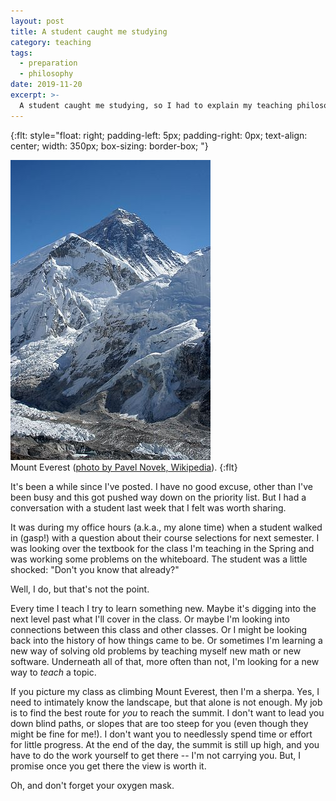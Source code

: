 ```yaml
---
layout: post
title: A student caught me studying
category: teaching
tags:
  - preparation
  - philosophy
date: 2019-11-20
excerpt: >-
  A student caught me studying, so I had to explain my teaching philosophy.
---
```

<!-- kramdown tags defined below -->
{:flt: style="float: right;
       padding-left: 5px;
       padding-right: 0px;
       text-align: center;
       width: 350px;
       box-sizing: border-box;
       "}
<!-- end kramdown -->

<!-- 
Reminder that mathjax is enabled.  Inline math using double backslash parenthesis: \\( \\) 
Display math using double dollar or double backslash bracket: $$ $$ or \\[ \\]
-->
![Mount Everest](/assets/photos/Everest.jpg)<br />
Mount Everest ([photo by Pavel Novek, Wikipedia](https://commons.wikimedia.org/wiki/File:Everest_kalapatthar.jpg)).
{:flt}

It's been a while since I've posted.
I have no good excuse, other than I've been busy and this got pushed way down on the priority list.
But I had a conversation with a student last week that I felt was worth sharing.

It was during my office hours (a.k.a., my alone time) when a student walked in (gasp!) with a question about their course selections for next semester.
I was looking over the textbook for the class I'm teaching in the Spring and was working some problems on the whiteboard.  The student was a little shocked:
"Don't you know that already?"

Well, I do, but that's not the point.

Every time I teach I try to learn something new.
Maybe it's digging into the next level past what I'll cover in the class.
Or maybe I'm looking into connections between this class and other classes.
Or I might be looking back into the history of how things came to be.
Or sometimes I'm learning a new way of solving old problems by teaching myself new math or new software.
Underneath all of that, more often than not, I'm looking for a new way to _teach_ a topic.

If you picture my class as climbing Mount Everest, then I'm a sherpa.
Yes, I need to intimately know the landscape, but that alone is not enough.
My job is to find the best route for _you_ to reach the summit.
I don't want to lead you down blind paths, or slopes that are too steep for you (even though they might be fine for me!).
I don't want you to needlessly spend time or effort for little progress.
At the end of the day, the summit is still up high, and you have to do the work yourself to get there --
I'm not carrying you.
But, I promise once you get there the view is worth it.

Oh, and don't forget your oxygen mask.

<!--
kramdown reference: https://kramdown.gettalong.org/quickref.html
-->